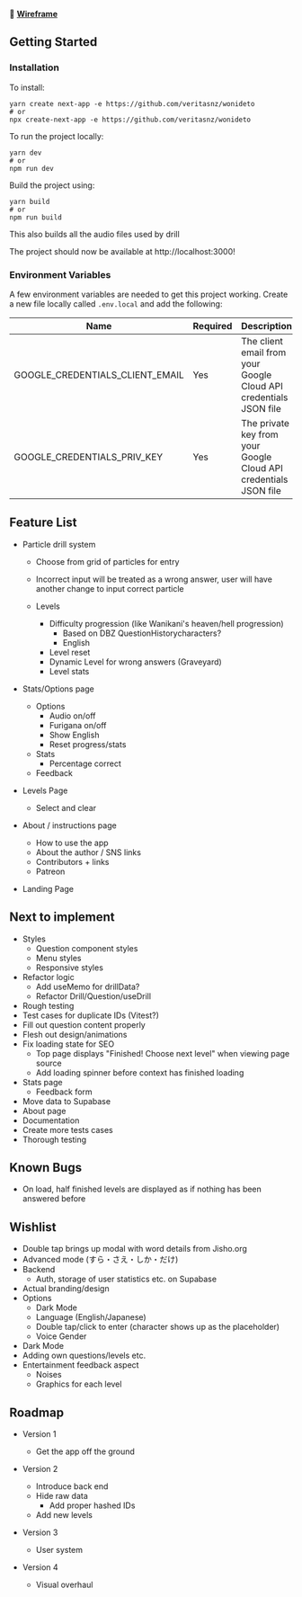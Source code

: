 🧭 **[Wireframe](https://xd.adobe.com/view/fcda656c-e122-4ce5-a462-3c6e3448417a-a989/?fullscreen&hints=off)**

## Getting Started

### Installation

To install:

```
yarn create next-app -e https://github.com/veritasnz/wonideto
# or
npx create-next-app -e https://github.com/veritasnz/wonideto
```

To run the project locally:

```
yarn dev
# or
npm run dev
```

Build the project using:

```
yarn build
# or
npm run build
```

This also builds all the audio files used by drill

The project should now be available at http://localhost:3000!

### Environment Variables

A few environment variables are needed to get this project working.
Create a new file locally called `.env.local` and add the following:

| Name                            | Required | Description                                                       |
| ------------------------------- | -------- | ----------------------------------------------------------------- |
| GOOGLE_CREDENTIALS_CLIENT_EMAIL | Yes      | The client email from your Google Cloud API credentials JSON file |
| GOOGLE_CREDENTIALS_PRIV_KEY     | Yes      | The private key from your Google Cloud API credentials JSON file  |

## Feature List

-   Particle drill system

    -   Choose from grid of particles for entry
    -   Incorrect input will be treated as a wrong answer, user will have another change to input correct particle

    -   Levels
        -   Difficulty progression (like Wanikani's heaven/hell progression)
            -   Based on DBZ QuestionHistorycharacters?
            -   English
        -   Level reset
        -   Dynamic Level for wrong answers (Graveyard)
        -   Level stats

-   Stats/Options page

    -   Options
        -   Audio on/off
        -   Furigana on/off
        -   Show English
        -   Reset progress/stats
    -   Stats
        -   Percentage correct
    -   Feedback

-   Levels Page
    -   Select and clear
-   About / instructions page

    -   How to use the app
    -   About the author / SNS links
    -   Contributors + links
    -   Patreon

-   Landing Page

## Next to implement

-   Styles
    -   Question component styles
    -   Menu styles
    -   Responsive styles
-   Refactor logic
    -   Add useMemo for drillData?
    -   Refactor Drill/Question/useDrill
-   Rough testing
-   Test cases for duplicate IDs (Vitest?)
-   Fill out question content properly
-   Flesh out design/animations
-   Fix loading state for SEO
    -   Top page displays "Finished! Choose next level" when viewing page source
    -   Add loading spinner before context has finished loading
-   Stats page
    -   Feedback form
-   Move data to Supabase
-   About page
-   Documentation
-   Create more tests cases
-   Thorough testing

## Known Bugs

-   On load, half finished levels are displayed as if nothing has been answered before

## Wishlist

-   Double tap brings up modal with word details from Jisho.org
-   Advanced mode (すら・さえ・しか・だけ)
-   Backend
    -   Auth, storage of user statistics etc. on Supabase
-   Actual branding/design
-   Options
    -   Dark Mode
    -   Language (English/Japanese)
    -   Double tap/click to enter (character shows up as the placeholder)
    -   Voice Gender
-   Dark Mode
-   Adding own questions/levels etc.
-   Entertainment feedback aspect
    -   Noises
    -   Graphics for each level

## Roadmap

-   Version 1
    -   Get the app off the ground
-   Version 2

    -   Introduce back end
    -   Hide raw data
        -   Add proper hashed IDs
    -   Add new levels

-   Version 3
    -   User system
-   Version 4
    -   Visual overhaul
